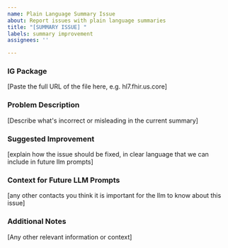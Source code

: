 ```yaml
---
name: Plain Language Summary Issue
about: Report issues with plain language summaries
title: "[SUMMARY ISSUE] "
labels: summary improvement
assignees: ''

---
```


### IG Package
[Paste the full URL of the file here, e.g. hl7.fhir.us.core]

### Problem Description
[Describe what's incorrect or misleading in the current summary]

### Suggested Improvement
[explain how the issue should be fixed, in clear language that we can include in future llm prompts]

### Context for Future LLM Prompts
[any other contacts you think it is important for the llm to know about this issue]

### Additional Notes
[Any other relevant information or context]
